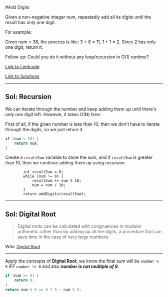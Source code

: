 #Add Digits 

Given a non-negative integer num, repeatedly add all its digits until the result has only one digit.

For example:

Given num = 38, the process is like: 3 + 8 = 11, 1 + 1 = 2. Since 2 has only one digit, return it.

Follow up:
Could you do it without any loop/recursion in O(1) runtime?

[Link to Leetcode](https://leetcode.com/problems/add-digits/)

[Link to Solutions](AddDigits.java)

--------------------------------
## Sol: Recursion 

We can iterate through the number and keep adding them up until there's only one digit left.
However, it takes O(N) time.

First of all, if the given number is less than 10, then we don't have to iterate through the digits,
so we just return it.

````Java
if (num < 10) {
    return num;
}
````

Create a `resultSum` variable to store the sum, and if `resultSum` is greater than 10, then we continue adding them up using recursion.
````    
        int resultSum = 0;
        while (num != 0) {
            resultSum += num % 10;
            num = num / 10;
        }
        return addDigits(resultSum);
````

------------------------------

## Sol: Digital Root

> Digital roots can be calculated with congruences in modular arithmetic rather than by adding up all the digits, a procedure that can save time in the case of very large numbers.

Wiki: [Digital Root](https://en.wikipedia.org/wiki/Digital_root)

----------------------------

Apply the concepts of **Digital Root**, we know the final sum will be `number % 9` IFF `number != 0` and also **_number is not mulitple of 9_**.

````Java
if (num == 0) {
    return 0;
}
return num % 9 == 0 ? 9 : num % 9;
````

